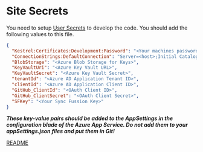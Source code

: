 ﻿# Site Secrets

You need to setup [User Secrets]() to develop the code.  You should add the following values to this file.

```json
{
  "Kestrel:Certificates:Development:Password": "<Your machines password>",
  "ConnectionStrings:DefaultConnection": "Server=<host>;Initial Catalog=welcome-site-db;Persist Security Info=False;User ID=<username>;Password=<password>;MultipleActiveResultSets=False;Encrypt=True;TrustServerCertificate=False;Connection Timeout=30;",
  "BlobStorage": "<Azure Blob Storage for Keys>",
  "KeyVaultUri": "<Azure Key Vault URL>",
  "KeyVaultSecret": "<Azure Key Vault Secret>",
  "tenantId": "<Azure AD Application Tenant ID>",
  "clientId": "<Azure AD Application Client ID>",
  "GitHub_ClientId": "<OAuth Client ID>",
  "GitHub_ClientSecret": "<OAuth Client Secret>",
  "SFKey": "<Your Sync Fussion Key>"
}
```

___These key-value pairs should be added to the AppSettings in the configuration blade of the Azure App Service.  Do not add them
to your appSettings.json files and put them in Git!___

[README](../README.md)

